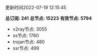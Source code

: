 更新时间2022-07-19 12:15:45

**总订阅: 241**
**总节点: 15223**
**有效节点: 5794**
- v2ray节点: 3055
- ss节点: 1760
- trojan节点: 480
- ssr节点: 499

